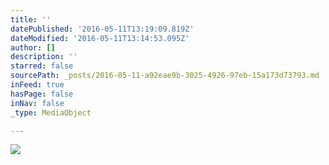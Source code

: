 ```yaml
---
title: ''
datePublished: '2016-05-11T13:19:09.819Z'
dateModified: '2016-05-11T13:14:53.095Z'
author: []
description: ''
starred: false
sourcePath: _posts/2016-05-11-a92eae9b-3025-4926-97eb-15a173d73793.md
inFeed: true
hasPage: false
inNav: false
_type: MediaObject

---
```

![](https://the-grid-user-content.s3-us-west-2.amazonaws.com/213bf9a9-a085-43dd-91e7-fe4381839f9d.png)